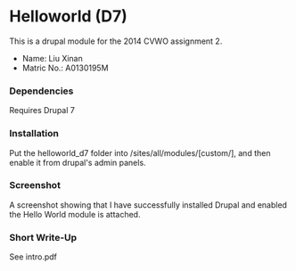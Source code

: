 Helloworld (D7)
================

This is a drupal module for the 2014 CVWO assignment 2. 

* Name: Liu Xinan 
* Matric No.: A0130195M

### Dependencies 
Requires Drupal 7

### Installation
Put the helloworld_d7 folder into /sites/all/modules/[custom/], and then enable it from drupal's admin panels.

### Screenshot
A screenshot showing that I have successfully installed Drupal and enabled the Hello World module is attached. 

### Short Write-Up
See intro.pdf
